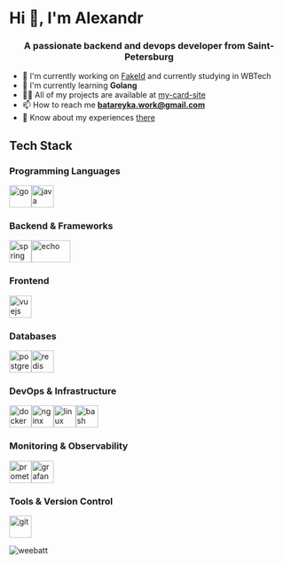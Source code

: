 # Hi 👋, I'm Alexandr

<h3 align="center">A passionate backend and devops developer from Saint-Petersburg</h3>

- 🔭 I'm currently working on [FakeId](https://github.com/weebatt/FakeID) and currently studying in WBTech
- 🌱 I'm currently learning **Golang**
- 👨‍💻 All of my projects are available at [my-card-site](https://weebat.xyz)
- 📫 How to reach me **batareyka.work@gmail.com**
- 📄 Know about my experiences [there](https://drive.google.com/file/d/1-OGtMjeAeLsMU7kC_SLUbflcs6af5hi-/view?usp=drive_link)

## Tech Stack

### Programming Languages
<p align="left">
  <a href="https://golang.org" target="_blank" rel="noreferrer"><img src="https://cdn.jsdelivr.net/npm/simple-icons@v13/icons/go.svg" alt="go" width="40" height="40"/></a><a href="https://www.java.com" target="_blank" rel="noreferrer"><img src="https://img.icons8.com/?size=100&id=2572&format=png&color=000000" alt="java" width="40" height="40"/></a>
</p>

### Backend & Frameworks
<p align="left">
  <a href="https://spring.io/" target="_blank" rel="noreferrer"><img src="https://cdn.jsdelivr.net/npm/simple-icons@v13/icons/spring.svg" alt="spring" width="40" height="40"/></a><a href="https://echo.labstack.com/" target="_blank" rel="noreferrer"><img src="https://cdn.freebiesupply.com/logos/thumbs/2x/echo-1-logo.png" alt="echo" width="70" height="40"/></a>
</p>

### Frontend
<p align="left">
  <a href="https://vuejs.org/" target="_blank" rel="noreferrer"><img src="https://cdn.jsdelivr.net/npm/simple-icons@v13/icons/vuedotjs.svg" alt="vuejs" width="40" height="40"/></a>
</p>

### Databases
<p align="left">
  <a href="https://www.postgresql.org" target="_blank" rel="noreferrer"><img src="https://cdn.jsdelivr.net/npm/simple-icons@v13/icons/postgresql.svg" alt="postgresql" width="40" height="40"/></a><a href="https://redis.io" target="_blank" rel="noreferrer"><img src="https://cdn.jsdelivr.net/npm/simple-icons@v13/icons/redis.svg" alt="redis" width="40" height="40"/></a>
</p>

### DevOps & Infrastructure
<p align="left">
  <a href="https://www.docker.com/" target="_blank" rel="noreferrer"><img src="https://cdn.jsdelivr.net/npm/simple-icons@v13/icons/docker.svg" alt="docker" width="40" height="40"/></a><a href="https://www.nginx.com" target="_blank" rel="noreferrer"><img src="https://cdn.jsdelivr.net/npm/simple-icons@v13/icons/nginx.svg" alt="nginx" width="40" height="40"/></a><a href="https://www.linux.org/" target="_blank" rel="noreferrer"><img src="https://cdn.jsdelivr.net/npm/simple-icons@v13/icons/linux.svg" alt="linux" width="40" height="40"/></a><a href="https://www.gnu.org/software/bash/" target="_blank" rel="noreferrer"><img src="https://cdn.jsdelivr.net/npm/simple-icons@v13/icons/gnubash.svg" alt="bash" width="40" height="40"/></a>
</p>

### Monitoring & Observability
<p align="left">
  <a href="https://prometheus.io/" target="_blank" rel="noreferrer"><img src="https://cdn.jsdelivr.net/npm/simple-icons@v13/icons/prometheus.svg" alt="prometheus" width="40" height="40"/></a><a href="https://grafana.com/" target="_blank" rel="noreferrer"><img src="https://cdn.jsdelivr.net/npm/simple-icons@v13/icons/grafana.svg" alt="grafana" width="40" height="40"/></a>
</p>

### Tools & Version Control
<p align="left">
  <a href="https://git-scm.com/" target="_blank" rel="noreferrer"><img src="https://cdn.jsdelivr.net/npm/simple-icons@v13/icons/git.svg" alt="git" width="40" height="40"/></a>
</p>

<img align="center" src="https://github-readme-stats.vercel.app/api/top-langs?username=weebatt&show_icons=true&locale=en&layout=compact&v=2" alt="weebatt" />
